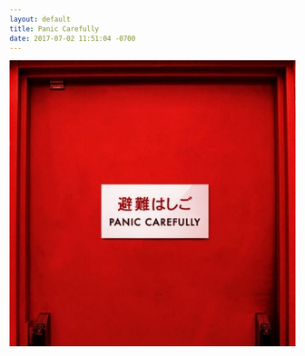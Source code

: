 ```yaml
---
layout: default
title: Panic Carefully
date: 2017-07-02 11:51:04 -0700
---
```


![panic.jpg](https://raw.githubusercontent.com/33b5e5/33b5e5.github.io/main/_images/panic.jpg)
